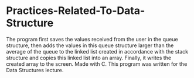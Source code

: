 # Practices-Related-To-Data-Structure
The program first saves the values received from the user in the queue structure, then adds the values in this queue structure larger than the average of the queue to the linked list created in accordance with the stack structure and copies this linked list into an array. Finally, it writes the created array to the screen. Made with C. This program was written for the Data Structures lecture.
